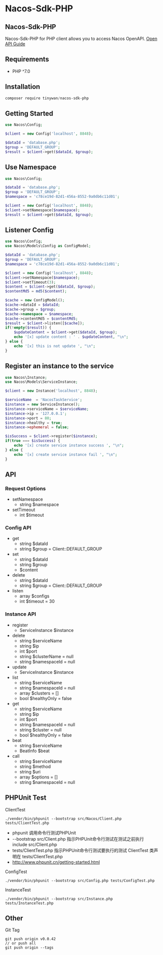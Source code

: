 # Nacos-Sdk-PHP

## Nacos-Sdk-PHP

Nacos-Sdk-PHP for PHP client allows you to access Nacos OpenAPI. [Open API Guide](https://nacos.io/en-us/docs/open-api.html)

## Requirements

- PHP ^7.0
## Installation

```powershell
composer require tinywan/nacos-sdk-php
```
## Getting Started

```php
use Nacos\Config;

$client = new Config('localhost', 8848);

$dataId = 'database.php';
$group = 'DEFAULT_GROUP';
$result = $client->get($dataId, $group);
```

## Use Namespace

```php
use Nacos\Config;

$dataId = 'database.php';
$group = 'DEFAULT_GROUP';
$namespace = 'c78ce19d-82d1-456a-8552-9a0db6c11d01';

$client = new Config('localhost', 8848);
$client->setNamespace($namespace);
$result = $client->get($dataId, $group);
```
## Listener Config

```php
use Nacos\Config;
use Nacos\Models\Config as ConfigModel;

$dataId = 'database.php';
$group = 'DEFAULT_GROUP';
$namespace = 'c78ce19d-82d1-456a-8552-9a0db6c11d01';

$client = new Config('localhost', 8848);
$client->setNamespace($namespace);
$client->setTimeout(3);
$content = $client->get($dataId, $group);
$contentMd5 = md5($content);

$cache = new ConfigModel();
$cache->dataId = $dataId;
$cache->group = $group;
$cache->namespace = $namespace;
$cache->contentMd5 = $contentMd5;
$result = $client->listen([$cache]);
if(!empty($result)) {
    $updateContent = $client->get($dataId, $group);
    echo '[x] update content : ' . $updateContent, "\n";
} else {
    echo '[x] this is not update ', "\n";
}
```

## Register an instance to the service

```php
use Nacos\Instance;
use Nacos\Models\ServiceInstance;

$client = new Instance('localhost', 8848);

$serviceName  = 'NacosTaskService';
$instance = new ServiceInstance();
$instance->serviceName = $serviceName;
$instance->ip = '127.0.0.1';
$instance->port = 80;
$instance->healthy = true;
$instance->ephemeral = false;

$isSuccess = $client->register($instance);
if(true === $isSuccess) {
    echo '[x] create service instance success ', "\n";
} else {
    echo '[x] create service instance fail ', "\n";
}
```

## API
### Request Options

- setNamespace
  - string $namespace
- setTimeout
  - int $timeout
### Config API

- get
  - string $dataId
  - string $group = Client::DEFAULT_GROUP
- set
  - string $dataId
  - string $group
  - $content
- delete
  - string $dataId
  - string $group = Client::DEFAULT_GROUP
- listen
  - array $configs
  - int $timeout = 30
### Instance API

- register
  - ServiceInstance $instance
- delete
  - string $serviceName
  - string $ip
  - int $port
  - string $clusterName = null
  - string $namespaceId = null
- update
  - ServiceInstance $instance
- list
  - string $serviceName
  - string $namespaceId = null
  - array $clusters = []
  - bool $healthyOnly = false
- get
  - string $serviceName
  - string $ip
  - int $port
  - string $namespaceId = null
  - string $cluster = null
  - bool $healthyOnly = false
- beat
  - string $serviceName
  - BeatInfo $beat
- call
  - string $serviceName
  - string $method
  - string $uri
  - array $options = []
  - string $namespaceId = null
  
## PHPUnit Test

ClientTest
```
./vendor/bin/phpunit --bootstrap src/Nacos/Client.php tests/ClientTest.php
```
- phpunit 调用命令行测试PHPUnit
- --bootstrap src/Client.php 指示PHPUnit命令行测试在测试之前执行　include src/Client.php
- tests/ClientTest.php 指示PHPUnit命令行测试要执行的测试 ClientTest 类声明在 tests/ClientTest.php
- http://www.phpunit.cn/getting-started.html

ConfigTest
```
./vendor/bin/phpunit --bootstrap src/Config.php tests/ConfigTest.php
```

InstanceTest
```
./vendor/bin/phpunit --bootstrap src/Instance.php tests/InstanceTest.php
```
## Other


Git Tag
```
git push origin v0.0.42
// or push all
git push origin --tags
```